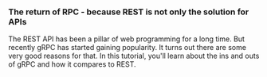 ### The return of RPC -  because REST is not only the solution for APIs

The REST API has been a pillar of web programming for a long time. But recently gRPC has started gaining popularity. It turns out there are some very good reasons for that. In this tutorial, you'll learn about the ins and outs of gRPC and how it compares to REST.

<!--stackedit_data:
eyJoaXN0b3J5IjpbLTc2OTA4Njk2MywtMTM0MjIzMjE4LDgxOT
E1NTE4MCwtMTY4NTk0NDUxMiw4NDE3MTg2MjIsNjE0NjAxNTg4
LDE2OTU0NzU5MzEsLTE2NjI2NDk4NzgsNDU4ODk0Mjc2LC0xOD
E2MDU3Njk3LC01MzIwMjM0MzgsLTMwOTEyMzA1Niw0NDMwNDQ1
NjUsLTI1MjU5NzAxNl19
-->